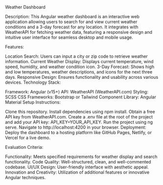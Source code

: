 Weather Dashboard

Description:
This Angular weather dashboard is an interactive web application allowing users to search for and view current weather conditions and a 3-day forecast for any location. It integrates with WeatherAPI for fetching weather data, featuring a responsive design and intuitive user interface for seamless desktop and mobile usage.

Features:

Location Search: Users can input a city or zip code to retrieve weather information.
Current Weather Display: Displays current temperature, wind speed, humidity, and weather condition icon.
3-Day Forecast: Shows high and low temperatures, weather descriptions, and icons for the next three days.
Responsive Design: Ensures functionality and usability across various devices.
Technology Stack:

Framework: Angular (v15+)
API: WeatherAPI (WeatherAPI.com)
Styling: SCSS
CSS Frameworks: Bootstrap or Tailwind
Component Library: Angular Material
Setup Instructions:

Clone this repository.
Install dependencies using npm install.
Obtain a free API key from WeatherAPI.com.
Create a .env file at the root of the project and add your API key: API_KEY=YOUR_API_KEY.
Run the project using ng serve.
Navigate to http://localhost:4200 in your browser.
Deployment:
Deploy the dashboard to a hosting platform like GitHub Pages, Netlify, or Vercel for a live demo.

Evaluation Criteria:

Functionality: Meets specified requirements for weather display and search functionality.
Code Quality: Well-structured, clean, and well-commented codebase.
UI/UX Design: User-friendly interface with aesthetic appeal.
Innovation and Creativity: Utilization of additional features or innovative Angular techniques.
